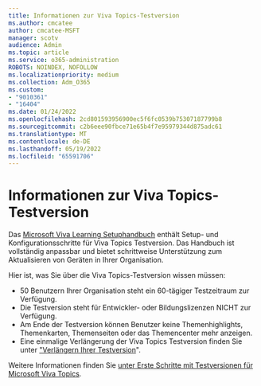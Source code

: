 ```yaml
---
title: Informationen zur Viva Topics-Testversion
ms.author: cmcatee
author: cmcatee-MSFT
manager: scotv
audience: Admin
ms.topic: article
ms.service: o365-administration
ROBOTS: NOINDEX, NOFOLLOW
ms.localizationpriority: medium
ms.collection: Adm_O365
ms.custom:
- "9010361"
- "16404"
ms.date: 01/24/2022
ms.openlocfilehash: 2cd801593956900ec5f6fc0539b75307187799b8
ms.sourcegitcommit: c2b6eee90fbce71e65b4f7e95979344d875adc61
ms.translationtype: MT
ms.contentlocale: de-DE
ms.lasthandoff: 05/19/2022
ms.locfileid: "65591706"
---
```

# <a name="about-the-viva-topics-trial"></a>Informationen zur Viva Topics-Testversion

Das [Microsoft Viva Learning Setuphandbuch](https://admin.microsoft.com/AdminPortal/Home?#/modernonboarding/VivaLearningTrial) enthält Setup- und Konfigurationsschritte für Viva Topics Testversion. Das Handbuch ist vollständig anpassbar und bietet schrittweise Unterstützung zum Aktualisieren von Geräten in Ihrer Organisation.

Hier ist, was Sie über die Viva Topics-Testversion wissen müssen:

- 50 Benutzern Ihrer Organisation steht ein 60-tägiger Testzeitraum zur Verfügung.  
- Die Testversion steht für Entwickler- oder Bildungslizenzen NICHT zur Verfügung.  
- Am Ende der Testversion können Benutzer keine Themenhighlights, Themenkarten, Themenseiten oder das Themencenter mehr anzeigen.  
- Eine einmalige Verlängerung der Viva Topics Testversion finden Sie unter ["Verlängern Ihrer Testversion](https://docs.microsoft.com/microsoft-365/commerce/try-or-buy-microsoft-365#extend-your-trial)".  

Weitere Informationen finden Sie [unter Erste Schritte mit Testversionen für Microsoft Viva Topics](https://techcommunity.microsoft.com/t5/microsoft-viva-blog/get-started-with-trials-for-microsoft-viva-topics/ba-p/2234041).  
